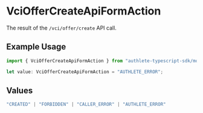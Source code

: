 # VciOfferCreateApiFormAction

The result of the `/vci/offer/create` API call.

## Example Usage

```typescript
import { VciOfferCreateApiFormAction } from "authlete-typescript-sdk/models/operations";

let value: VciOfferCreateApiFormAction = "AUTHLETE_ERROR";
```

## Values

```typescript
"CREATED" | "FORBIDDEN" | "CALLER_ERROR" | "AUTHLETE_ERROR"
```